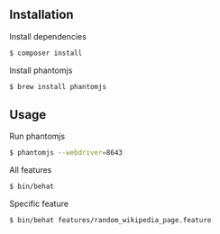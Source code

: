 ## Installation

Install dependencies

```bash
$ composer install
 ```

Install phantomjs

```bash
$ brew install phantomjs
```

## Usage

Run phantomjs

```bash
$ phantomjs --webdriver=8643
```

All features

```bash
$ bin/behat
```

Specific feature

```bash
$ bin/behat features/random_wikipedia_page.feature
```
